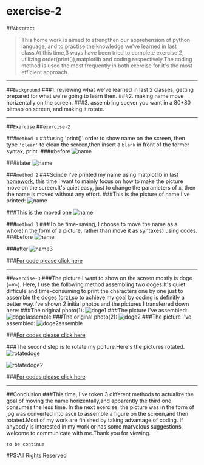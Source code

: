 # exercise-2

##`Abstract`
 >This home work is aimed to strengthen our apprehension of python language, and to practise the knowledge we've learned in last class.At this time,3 ways have been tried to complete exercise 2, utilizing order(print()),matplotlib and coding respectively.The coding method is used the most frequently in both exercise for it's the most efficient approach.
 
___
##`Background`
###1. reviewing what we've learned in last 2 classes, getting prepared for what we're going to learn then.
###2. making name move horizentally on the screen.
###3. assembling soever you want in a 80*80 bitmap on screen, and making it rotate.
***
##`Exercise`
##`exercise-2`

###`method 1`
###using 'print()' order to show name on the screen, then type `'clear'` to clean the screen,then insert a `blank` in front of the former syntax, print.
####before
![name](https://github.com/LuxAsteria/test3/blob/master/屏幕快照%202016-09-24%20下午3.27.57.png)

####later
![name](https://github.com/LuxAsteria/test3/blob/master/屏幕快照%202016-09-24%20下午3.27.50.png)

###`method 2`
###Scince I've printed my name using matplotlib in last [homework](https://github.com/LuxAsteria/exercise-1), this time I want to mainly focus on how to make the picture move on the screen.It's quiet easy, just to change the parameters of x, then the name is moved without any effort.
###This is the picture of name I've printed:
![name](https://github.com/LuxAsteria/test3/blob/master/屏幕快照%202016-09-16%20下午12.19.04.png)

###This is the moved one
![name](https://github.com/LuxAsteria/test3/blob/master/屏幕快照%202016-09-24%20下午4.32.43.png)

###`method 3`
###To be time-saving, I choose to move the name as a whole(in the form of a picture, rather than move it as syntaxes) using codes.
###before
![name](https://github.com/LuxAsteria/test3/blob/master/屏幕快照%202016-09-24%20下午3.27.57.png)

###after
![name3](https://github.com/LuxAsteria/test3/blob/master/tmpfn_i9nb2副本.bmp)

###[For code please click here](https://github.com/LuxAsteria/exercise-2/blob/master/code/code1)

***
##`exercise-3`
###The picture I want to show on the screen mostly is doge (=v=). Here, I use the following method assembling two doges.It's quiet difficule and time-consuming to print the characters one by one just to assemble the doges (orz),so to achieve my goal by coding is definitly a better way.I've shown 2 initial photos and the pictures I transferred down here:
###The original photo(1):
![doge1](https://github.com/LuxAsteria/test3/blob/master/14020352114830213.jpg)
###The picture I've assembled:
![doge1assemble](https://github.com/LuxAsteria/test3/blob/master/屏幕快照%202016-09-23%20下午4.02.57.png)
###The original photo(2):
![doge2](https://github.com/LuxAsteria/test3/blob/master/tupian.jpg)
###The picture I've assembled:
![doge2assemble](https://github.com/LuxAsteria/test3/blob/master/屏幕快照%202016-09-23%20下午4.09.01副本.png)


###[For codes please click here](https://github.com/LuxAsteria/exercise-2/blob/master/code/code2)

###The second step is to rotate my pciture.Here's the pictures rotated.
![rotatedoge](https://github.com/LuxAsteria/test3/blob/master/屏幕快照%202016-09-24%20上午8.10.26.png)

![rotatedoge2](https://github.com/LuxAsteria/test3/blob/master/屏幕快照%202016-09-24%20上午8.08.16.png)

###[For codes please click here](https://github.com/LuxAsteria/exercise-2/blob/master/code/code3)
***

##Conclusion
###This time, I've token 3 different methods to actualize the goal of moving the name horizentally,and apparently the third one consumes the less time. In the next exercise, the picture was in the form of jpg was converted into ascii to assemble a figure on the screen,and then rotated.Most of my work are finished by taking advantage of coding. If anybody is interested in my work or has some marvolous suggestions, welcome to communicate with me.Thank you for viewing.
```
to be continue
```

#PS:All Rights Reserved 
